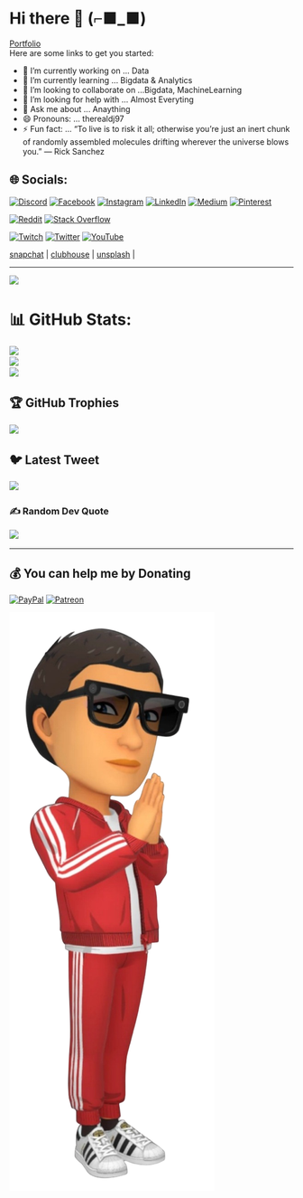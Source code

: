 # Hi there 👋 (⌐■_■)

[Portfolio](https://therealdj97.github.io/)\
Here are some links to get you started:

- 🔭 I’m currently working on ... Data
- 🌱 I’m currently learning ... Bigdata & Analytics
- 👯 I’m looking to collaborate on ...Bigdata, MachineLearning
- 🤔 I’m looking for help with ... Almost Everyting
- 💬 Ask me about ... Anaything
- 😄 Pronouns: ... therealdj97
- ⚡ Fun fact: ... “To live is to risk it all; otherwise you’re just an inert chunk of randomly assembled molecules drifting wherever the universe blows you.” — Rick Sanchez

<!-- ![img](transperent.png) -->
<!-- <img src="/images/transperent.png" width="800" /> ![](/images/transperent.png)  -->

## 🌐 Socials:

<!-- [![Behance](https://img.shields.io/badge/Behance-1769ff?logo=behance&logoColor=white)](https://behance.net/1)  -->
[![Discord](https://img.shields.io/badge/Discord-%237289DA.svg?logo=discord&logoColor=white)](https://discord.com/users/therealdj97#9909) 
[![Facebook](https://img.shields.io/badge/Facebook-%231877F2.svg?logo=Facebook&logoColor=white)](https://facebook.com/therealdj97)
[![Instagram](https://img.shields.io/badge/Instagram-%23E4405F.svg?logo=Instagram&logoColor=white)](https://instagram.com/therealdj97)
[![LinkedIn](https://img.shields.io/badge/LinkedIn-%230077B5.svg?logo=linkedin&logoColor=white)](https://www.linkedin.com/in/dhirajjohare)
[![Medium](https://img.shields.io/badge/Medium-12100E?logo=medium&logoColor=white)](https://medium.com/@DJ97) 
[![Pinterest](https://img.shields.io/badge/Pinterest-%23E60023.svg?logo=Pinterest&logoColor=white)](https://pinterest.com/therealdj97)
<!-- [![Quora](https://img.shields.io/badge/Quora-%23B92B27.svg?logo=Quora&logoColor=white)](https://quora.com/profile/8) -->
[![Reddit](https://img.shields.io/badge/Reddit-%23FF4500.svg?logo=Reddit&logoColor=white)](https://www.reddit.com/user/DJ97_)
[![Stack Overflow](https://img.shields.io/badge/-Stackoverflow-FE7A16?logo=stack-overflow&logoColor=white)](https://stackoverflow.com/users/16359660/therealdj97)
<!-- [![TikTok](https://img.shields.io/badge/TikTok-%23000000.svg?logo=TikTok&logoColor=white)](https://tiktok.com/@11) -->
[![Twitch](https://img.shields.io/badge/Twitch-%239146FF.svg?logo=Twitch&logoColor=white)](https://www.twitch.tv/therealdj97)
[![Twitter](https://img.shields.io/badge/Twitter-%231DA1F2.svg?logo=Twitter&logoColor=white)](https://twitter.com/TheRealDJ97)
[![YouTube](https://img.shields.io/badge/YouTube-%23FF0000.svg?logo=YouTube&logoColor=white)](https://youtube.com/c/DJ97Presents)

[snapchat](https://www.snapchat.com/add/therealdj97) |  [clubhouse](https://www.clubhouse.com/@therealdj97) | [unsplash](https://unsplash.com/@therealdj97) |

---

[![](https://visitcount.itsvg.in/api?id=therealdj97&icon=9&color=0)](https://visitcount.itsvg.in)

# 📊 GitHub Stats:
![](https://github-readme-stats.vercel.app/api?username=therealdj97&theme=dark&hide_border=false&include_all_commits=false&count_private=false)<br/>
![](https://github-readme-streak-stats.herokuapp.com/?user=therealdj97&theme=dark&hide_border=false)<br/>
![](https://github-readme-stats.vercel.app/api/top-langs/?username=therealdj97&theme=dark&hide_border=false&include_all_commits=false&count_private=false&layout=compact)

## 🏆 GitHub Trophies
![](https://github-profile-trophy.vercel.app/?username=therealdj97&theme=tokyonight&no-frame=false&no-bg=false&margin-w=4)

## 🐦 Latest Tweet
[![](https://gtce.itsvg.in/api?username=therealdj97)](https://github.com/VishwaGauravIn/github-twitter-card-embed)

### ✍️ Random Dev Quote
![](https://quotes-github-readme.vercel.app/api?type=horizontal&theme=tokyonight)

---


  ## 💰 You can help me by Donating
<!--   [![BuyMeACoffee](https://img.shields.io/badge/Buy%20Me%20a%20Coffee-ffdd00?style=for-the-badge&logo=buy-me-a-coffee&logoColor=black)](https://buymeacoffee.com/1) -->
  [![PayPal](https://img.shields.io/badge/PayPal-00457C?style=for-the-badge&logo=paypal&logoColor=white)](https://paypal.me/DHIRAJJOHARE?country.x=IN&locale.x=en_GB)
  [![Patreon](https://img.shields.io/badge/Patreon-F96854?style=for-the-badge&logo=patreon&logoColor=white)](https://www.patreon.com/DJ97)
<!--   [![Ko-Fi](https://img.shields.io/badge/Ko--fi-F16061?style=for-the-badge&logo=ko-fi&logoColor=white)](https://ko-fi.com/4) -->
  
![Avatar](/images/transperent.png "therealdj97Avatar") 
